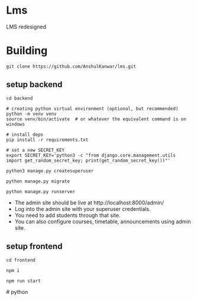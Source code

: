 # Lms
LMS redesigned

# Building

```shell
git clone https://github.com/AnshulKanwar/lms.git
```

## setup backend

```shell
cd backend

# creating python virtual environment (optional, but recommended)
python -m venv venv
source venv/bin/activate  # or whatever the equivalent command is on windows

# install deps
pip install -r requirements.txt

# set a new SECRET_KEY
export SECRET_KEY='python3 -c "from django.core.management.utils import get_random_secret_key; print(get_random_secret_key())"'

python3 manage.py createsuperuser

python manage.py migrate

python manage.py runserver
```

- The admin site should be live at http://localhost:8000/admin/
- Log into the admin site with your superuser credentials.
- You need to add students through that site.
- You can also configure courses, timetable, announcements using admin site.

## setup frontend

```shell
cd frontend

npm i

npm run start
```
#   p y t h o n  
 